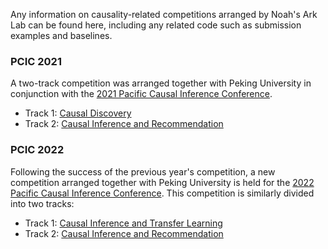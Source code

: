 Any information on causality-related competitions arranged by Noah's Ark Lab can be found here, 
including any related code such as submission examples and baselines.

### PCIC 2021

A two-track competition was arranged together with Peking University in conjunction with the [2021 Pacific Causal Inference Conference](https://pattern.swarma.org/the_2021_pacific_causal_inference_conference/).

- Track 1: [Causal Discovery](https://competition.huaweicloud.com/information/1000041487/introduction)
- Track 2: [Causal Inference and Recommendation](https://competition.huaweicloud.com/information/1000041488/introduction)

### PCIC 2022

Following the success of the previous year's competition, a new competition arranged together with Peking University is held for the [2022 Pacific Causal Inference Conference](https://pattern.swarma.org/pcic/competition.html).
This competition is similarly divided into two tracks:

- Track 1: [Causal Inference and Transfer Learning](https://competition.huaweicloud.com/information/1000041792/introduction)
- Track 2: [Causal Inference and Recommendation](https://competition.huaweicloud.com/information/1000041793/introduction)
